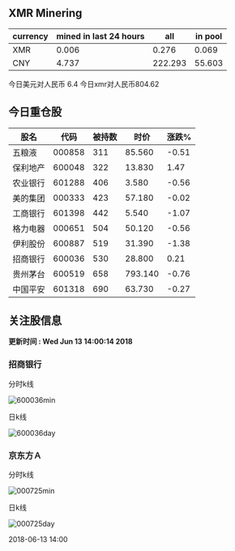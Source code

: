 ## XMR Minering

|currency|mined in last 24 hours|all|in pool|
|---|---|---|---|
|XMR|0.006|0.276|0.069|
|CNY|4.737|222.293|55.603|

今日美元对人民币 6.4	今日xmr对人民币804.62


## 今日重仓股 

|股名|代码|被持数|时价|涨跌%|
|---|---|---|---|---|
|五粮液|000858|311|85.560|-0.51|
|保利地产|600048|322|13.830|1.47|
|农业银行|601288|406|3.580|-0.56|
|美的集团|000333|423|57.180|-0.02|
|工商银行|601398|442|5.540|-1.07|
|格力电器|000651|504|50.120|-0.56|
|伊利股份|600887|519|31.390|-1.38|
|招商银行|600036|530|28.800|0.21|
|贵州茅台|600519|658|793.140|-0.76|
|中国平安|601318|690|63.730|-0.27|

## 关注股信息
**更新时间 : Wed Jun 13 14:00:14 2018**
### 招商银行 
分时k线

![600036min](http://image.sinajs.cn/newchart/min/n/sh600036.gif)

日k线

![600036day](http://image.sinajs.cn/newchart/daily/n/sh600036.gif)

### 京东方Ａ 
分时k线

![000725min](http://image.sinajs.cn/newchart/min/n/sz000725.gif)

日k线

![000725day](http://image.sinajs.cn/newchart/daily/n/sz000725.gif)

2018-06-13 14:00